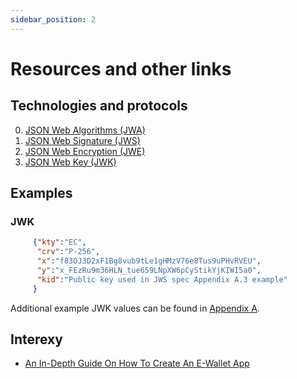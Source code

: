 ```yaml
---
sidebar_position: 2
---
```


# Resources and other links

## Technologies and protocols
0. [JSON Web Algorithms (JWA)](https://datatracker.ietf.org/doc/html/rfc7518)
1. [JSON Web Signature (JWS)](https://datatracker.ietf.org/doc/html/rfc7515)
2. [JSON Web Encryption (JWE)](https://datatracker.ietf.org/doc/html/rfc7516)
3. [JSON Web Key (JWK)](https://datatracker.ietf.org/doc/html/rfc7517)

## Examples

### JWK

```json
     {"kty":"EC",
      "crv":"P-256",
      "x":"f83OJ3D2xF1Bg8vub9tLe1gHMzV76e8Tus9uPHvRVEU",
      "y":"x_FEzRu9m36HLN_tue659LNpXW6pCyStikYjKIWI5a0",
      "kid":"Public key used in JWS spec Appendix A.3 example"
     }
```
Additional example JWK values can be found in [Appendix A](https://datatracker.ietf.org/doc/html/rfc7517#appendix-A).

## Interexy
* [An In-Depth Guide On How To Create An E-Wallet App](https://interexy.com/an-in-depth-guide-on-how-to-create-an-e-wallet-app/)

